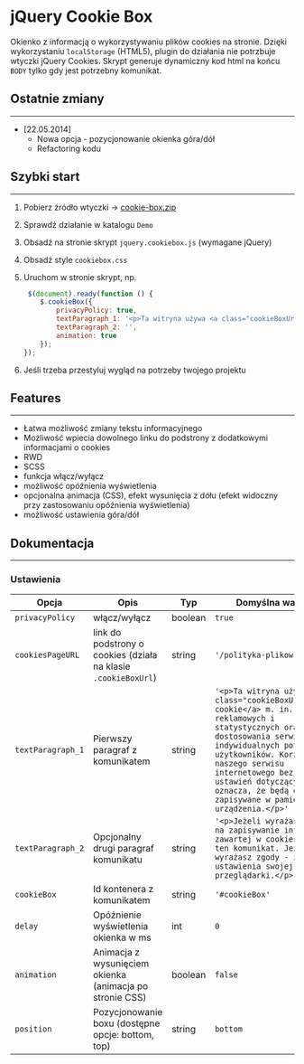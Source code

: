 # jQuery Cookie Box

Okienko z informacją o wykorzystywaniu plików cookies na stronie. 
Dzięki wykorzystaniu `localStorage` (HTML5), plugin do działania nie potrzbuje wtyczki jQuery Cookies.
Skrypt generuje dynamiczny kod html na końcu `BODY` tylko gdy jest potrzebny komunikat.

## Ostatnie zmiany
***

* [22.05.2014] 
    - Nowa opcja - pozycjonowanie okienka góra/dół
    - Refactoring kodu

## Szybki start
***

1. Pobierz źródło wtyczki -> [cookie-box.zip](http://gitlab.thedigitals.pl/rafal.brzeski/cookie-box/repository/archive.zip?ref=master)
2. Sprawdź działanie w katalogu `Demo`
3. Obsadź na stronie skrypt `jquery.cookiebox.js` (wymagane jQuery)
4. Obsadź style `cookiebox.css`
5. Uruchom w stronie skrypt, np.

    ```javascript
     $(document).ready(function () {
        $.cookieBox({
            privacyPolicy: true,
            textParagraph_1: '<p>Ta witryna używa <a class="cookieBoxUrl">plików cookie</a> m. in. w celach statystycznych.</p>',
            textParagraph_2: '',
            animation: true
        });
    });
    ```
    
6. Jeśli trzeba przestyluj wygląd na potrzeby twojego projektu

## Features
***

* Łatwa możliwość zmiany tekstu informacyjnego
* Możliwość wpiecia dowolnego linku do podstrony z dodatkowymi informacjami o cookies
* RWD
* SCSS
* funkcja włącz/wyłącz
* możliwość opóźnienia wyświetlenia
* opcjonalna animacja (CSS), efekt wysunięcia z dołu (efekt widoczny przy zastosowaniu opóźnienia wyświetlenia)
* możliwość ustawienia góra/dół

## Dokumentacja
***

### Ustawienia

| Opcja | Opis | Typ | Domyślna wartość |
| -------- | -------- | -------- | -------- |
| `privacyPolicy` | włącz/wyłącz | boolean | `true` |
| `cookiesPageURL` | link do podstrony o cookies (działa na klasie `.cookieBoxUrl`) | string | `'/polityka-plikow-cookies/'` |
| `textParagraph_1` | Pierwszy paragraf z komunikatem | string | `'<p>Ta witryna używa <a class="cookieBoxUrl">plików cookie</a> m. in. w celach reklamowych i statystycznych oraz w celu dostosowania serwisu do indywidualnych potrzeb użytkowników. Korzystanie z naszego serwisu internetowego bez zmiany ustawień dotyczących cookie oznacza, że będą one zapisywane w pamięci urządzenia.</p>'` |
| `textParagraph_2` | Opcjonalny drugi paragraf komunikatu | string | `'<p>Jeżeli wyrażasz zgodę na zapisywanie informacji zawartej w cookies zamknij ten komunikat. Jeżeli nie wyrażasz zgody - zmień ustawienia swojej przeglądarki.</p>'` | Opcjonalny drugi paragraf komunikatu |
|`cookieBox`| Id kontenera z komunikatem | string | `'#cookieBox'` |
|`delay`| Opóźnienie wyświetlenia okienka w ms| int | `0` |
|`animation`| Animacja z wysunięciem okienka (animacja po stronie CSS) | boolean | `false` |
|`position`| Pozycjonowanie boxu (dostępne opcje: bottom, top) | string | `bottom` |